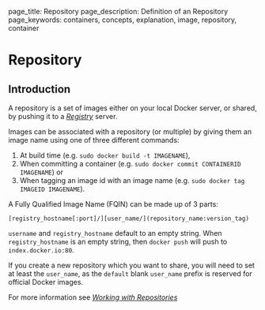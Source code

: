 page_title: Repository
page_description: Definition of an Repository
page_keywords: containers, concepts, explanation, image, repository, container

# Repository

## Introduction

A repository is a set of images either on your local Docker server, or
shared, by pushing it to a [*Registry*](../registry/#registry-def)
server.

Images can be associated with a repository (or multiple) by giving them
an image name using one of three different commands:

1. At build time (e.g. `sudo docker build -t IMAGENAME`),
2. When committing a container (e.g.
   `sudo docker commit CONTAINERID IMAGENAME`) or
3. When tagging an image id with an image name (e.g.
   `sudo docker tag IMAGEID IMAGENAME`).

A Fully Qualified Image Name (FQIN) can be made up of 3 parts:

`[registry_hostname[:port]/][user_name/](repository_name:version_tag)`

`username` and `registry_hostname` default to an empty string. When
`registry_hostname` is an empty string, then `docker push` will push to
`index.docker.io:80`.

If you create a new repository which you want to share, you will need to
set at least the `user_name`, as the `default` blank `user_name` prefix is
reserved for official Docker images.

For more information see [*Working with Repositories*](
../use/workingwithrepository/#working-with-the-repository)
